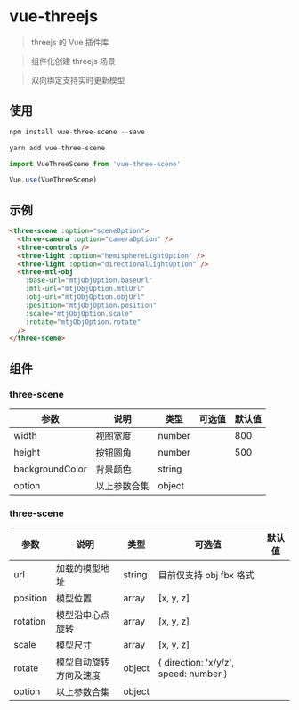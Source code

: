 # vue-threejs

> threejs 的 Vue 插件库

> 组件化创建 threejs 场景

> 双向绑定支持实时更新模型

## 使用

```js
npm install vue-three-scene --save

yarn add vue-three-scene

import VueThreeScene from 'vue-three-scene'

Vue.use(VueThreeScene)
```

## 示例

```html
<three-scene :option="sceneOption">
  <three-camera :option="cameraOption" />
  <three-controls />
  <three-light :option="hemisphereLightOption" />
  <three-light :option="directionalLightOption" />
  <three-mtl-obj
    :base-url="mtjObjOption.baseUrl"
    :mtl-url="mtjObjOption.mtlUrl"
    :obj-url="mtjObjOption.objUrl"
    :position="mtjObjOption.position"
    :scale="mtjObjOption.scale"
    :rotate="mtjObjOption.rotate"
  />
</three-scene>
```

## 组件

### three-scene

| 参数            | 说明         | 类型   | 可选值 | 默认值 |
| --------------- | ------------ | ------ | ------ | ------ |
| width           | 视图宽度     | number |        | 800    |
| height          | 按钮圆角     | number |        | 500    |
| backgroundColor | 背景颜色     | string |        |        |
| option          | 以上参数合集 | object |        |        |

### three-scene

| 参数     | 说明                   | 类型   | 可选值                                | 默认值 |
| -------- | ---------------------- | ------ | ------------------------------------- | ------ |
| url      | 加载的模型地址         | string | 目前仅支持 obj fbx 格式               |        |
| position | 模型位置               | array  | [x, y, z]                             |        |
| rotation | 模型沿中心点旋转       | array  | [x, y, z]                             |        |
| scale    | 模型尺寸               | array  | [x, y, z]                             |        |
| rotate   | 模型自动旋转方向及速度 | object | { direction: 'x/y/z', speed: number } |        |
| option   | 以上参数合集           | object |                                       |        |
